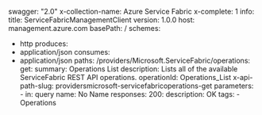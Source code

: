 swagger: "2.0"
x-collection-name: Azure Service Fabric
x-complete: 1
info:
  title: ServiceFabricManagementClient
  version: 1.0.0
host: management.azure.com
basePath: /
schemes:
- http
produces:
- application/json
consumes:
- application/json
paths:
  /providers/Microsoft.ServiceFabric/operations:
    get:
      summary: Operations List
      description: Lists all of the available ServiceFabric REST API operations.
      operationId: Operations_List
      x-api-path-slug: providersmicrosoft-servicefabricoperations-get
      parameters:
      - in: query
        name: No Name
      responses:
        200:
          description: OK
      tags:
      - Operations